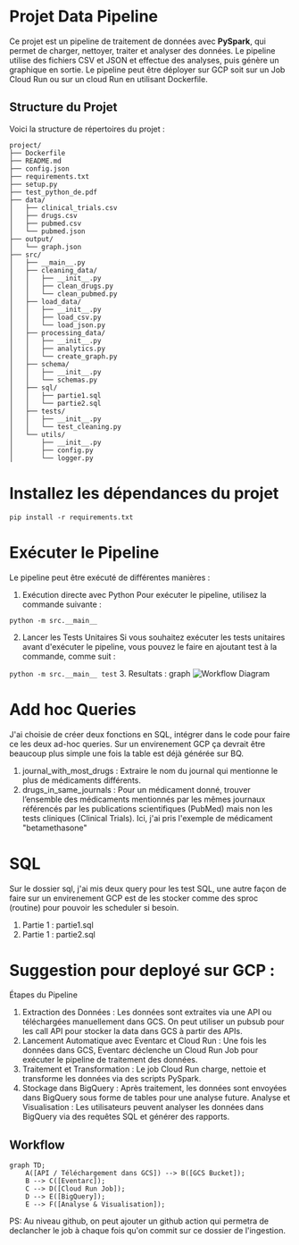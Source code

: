# Projet Data Pipeline

Ce projet est un pipeline de traitement de données avec **PySpark**, qui permet de charger, nettoyer, traiter et analyser des données. Le pipeline utilise des fichiers CSV et JSON et effectue des analyses, puis génère un graphique en sortie.
Le pipeline peut être déployer sur GCP soit sur un Job Cloud Run ou sur un cloud Run en utilisant Dockerfile. 

## Structure du Projet

Voici la structure de répertoires du projet :

```plaintext
project/
├── Dockerfile
├── README.md
├── config.json
├── requirements.txt
├── setup.py
├── test_python_de.pdf
├── data/
│   ├── clinical_trials.csv
│   ├── drugs.csv
│   ├── pubmed.csv
│   └── pubmed.json
├── output/
│   └── graph.json
├── src/
│   ├── __main__.py
│   ├── cleaning_data/
│   │   ├── __init__.py
│   │   ├── clean_drugs.py
│   │   └── clean_pubmed.py
│   ├── load_data/
│   │   ├── __init__.py
│   │   ├── load_csv.py
│   │   └── load_json.py
│   ├── processing_data/
│   │   ├── __init__.py
│   │   ├── analytics.py
│   │   └── create_graph.py
│   ├── schema/
│   │   ├── __init__.py
│   │   └── schemas.py
│   ├── sql/
│   │   ├── partie1.sql
│   │   └── partie2.sql
│   ├── tests/
│   │   ├── __init__.py
│   │   └── test_cleaning.py
│   └── utils/
│       ├── __init__.py
│       ├── config.py
│       └── logger.py
```
# Installez les dépendances du projet
```pip install -r requirements.txt```

# Exécuter le Pipeline

Le pipeline peut être exécuté de différentes manières :

1. Exécution directe avec Python
Pour exécuter le pipeline, utilisez la commande suivante :

```python -m src.__main__```

2. Lancer les Tests Unitaires
Si vous souhaitez exécuter les tests unitaires avant d'exécuter le pipeline, vous pouvez le faire en ajoutant test à la commande, comme suit :

```python -m src.__main__ test```
3. Resultats : graph
![Workflow Diagram](./Resultats-graph.png)
# Add hoc Queries 
J'ai choisie de créer deux fonctions en SQL, intégrer dans le code pour faire ce les deux ad-hoc queries. Sur un envirenement GCP ça devrait être beaucoup plus simple une fois la table est déjà générée sur BQ. 
1. journal_with_most_drugs : Extraire le nom du journal qui mentionne le plus de médicaments différents.
2. drugs_in_same_journals : Pour un médicament donné, trouver l’ensemble des médicaments mentionnés par les mêmes journaux référencés par les publications scientifiques (PubMed) mais non les tests cliniques (Clinical Trials). Ici, j'ai pris l'exemple de médicament "betamethasone"
# SQL 
Sur le dossier sql, j'ai mis deux query pour les test SQL, une autre façon de faire sur un envirenement GCP est de les stocker comme des sproc (routine) pour pouvoir les scheduler si besoin. 
1. Partie 1 : partie1.sql
2. Partie 1 : partie2.sql

#  Suggestion pour deployé sur GCP :

Étapes du Pipeline
1. Extraction des Données : Les données sont extraites via une API ou téléchargées manuellement dans GCS. On peut utiliser un pubsub pour les call API pour stocker la data dans GCS à partir des APIs.
2. Lancement Automatique avec Eventarc et Cloud Run : Une fois les données dans GCS, Eventarc déclenche un Cloud Run Job pour exécuter le pipeline de traitement des données.
3. Traitement et Transformation : Le job Cloud Run charge, nettoie et transforme les données via des scripts PySpark.
4. Stockage dans BigQuery : Après traitement, les données sont envoyées dans BigQuery sous forme de tables pour une analyse future.
Analyse et Visualisation : Les utilisateurs peuvent analyser les données dans BigQuery via des requêtes SQL et générer des rapports.

## Workflow

```mermaid
graph TD;
    A([API / Téléchargement dans GCS]) --> B([GCS Bucket]);
    B --> C([Eventarc]);
    C --> D([Cloud Run Job]);
    D --> E([BigQuery]);
    E --> F([Analyse & Visualisation]);
```
PS: Au niveau github, on peut ajouter un github action qui permetra de declancher le job à chaque fois qu'on commit sur ce dossier de l'ingestion. 